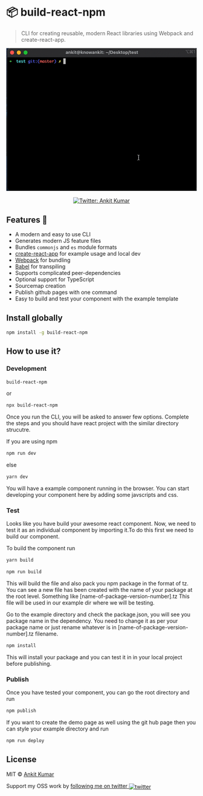 # 📦 build-react-npm

> CLI for creating reusable, modern React libraries using Webpack and create-react-app.

![Trello clone](https://github.com/knowankit/build-react-npm/blob/develop/demo.gif)
<p align="center">
  <a href="https://twitter.com/knowankit">
    <img alt="Twitter: Ankit Kumar" src="https://img.shields.io/twitter/follow/knowankit.svg?style=social" target="_blank" />
  </a>
</p>

## Features 🚀

- A modern and easy to use CLI
- Generates modern JS feature files
- Bundles `commonjs` and `es` module formats
- [create-react-app](https://github.com/facebookincubator/create-react-app) for example usage and local dev
- [Webpack](https://webpack.js.org/) for bundling
- [Babel](https://babeljs.io/) for transpiling
- Supports complicated peer-dependencies
- Optional support for TypeScript
- Sourcemap creation
- Publish github pages with one command
- Easy to build and test your component with the example template

## Install globally

```bash
npm install -g build-react-npm
```

## How to use it?

### Development

```bash
build-react-npm
```

or

```bash
npx build-react-npm
```

Once you run the CLI, you will be asked to answer few options. Complete the steps and you should have react project with the similar directory strucutre.

If you are using npm
```bash
npm run dev
```

else

```bash
yarn dev
```

You will have a example component running in the browser. You can start developing your component here by adding some javscripts and css.

### Test

Looks like you have build your awesome react component. Now, we need to test it as an individual component by importing it.To do this first we need to build our component.

To build the component run

```bash
yarn build
```

```bash
npm run build
```

This will build the file and also pack you npm package in the format of tz. You can see a new file has been created with the name of your package at the root level. Something like [name-of-package-version-number].tz This file will be used in our example dir where we will be testing.

Go to the example directory and check the package.json, you will see you package name in the dependency. You need to change it as per your package name or just rename whatever is in [name-of-package-version-number].tz filename.

```bash
npm install
```

This will install your package and you can test it in in your local project before publishing.


### Publish

Once you have tested your component, you can go the root directory and run

```bash
npm publish
```

If you want to create the demo page as well using the git hub page then you can style your example directory and run

```bash
npm run deploy
```

## License

MIT © [Ankit Kumar](https://github.com/knowankit)

Support my OSS work by <a href="https://twitter.com/knowankit">following me on twitter <img src="https://storage.googleapis.com/saasify-assets/twitter-logo.svg" alt="twitter" height="24px" align="center"></a>
